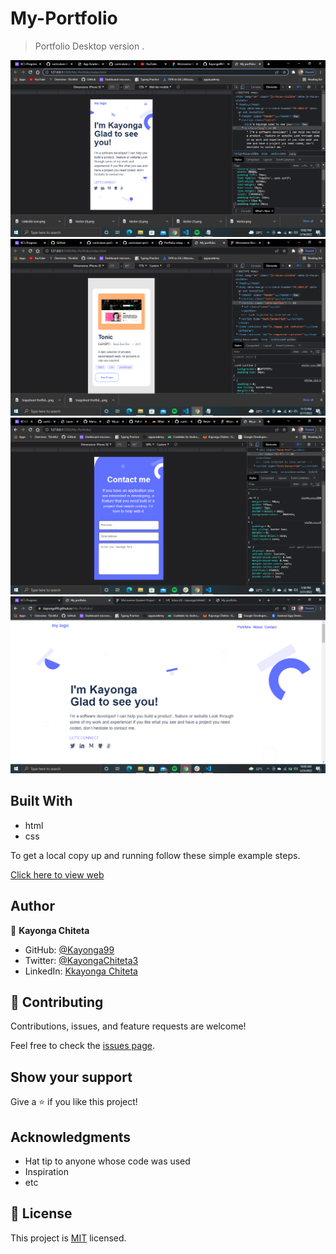 # My-Portfolio

> Portfolio Desktop version .

![setup m-version skeleton](./photos/shots/screenshot1.png)
![portfolio mobile version](./photos/shots/screenshot2.png)
![portfolio contact-form](./photos/shots/form-contact.png)
![portfolio Desktop-version](./photos/Screenshotd.png)



## Built With

- html
- css


To get a local copy up and running follow these simple example steps.

[Click here to view web](https://kayonga99.github.io/My-Portfolio/)



## Author

👤 **Kayonga Chiteta**

- GitHub: [@Kayonga99](https://github.com/Kayonga99)
- Twitter: [@KayongaChiteta3](https://twitter.com/KayongaChiteta3?t=gfILCjmltzGRZOx6FZ8-nQ&s=08)
- LinkedIn: [Kkayonga Chiteta](https://www.linkedin.com/in/kayonga-chiteta-776949227)

## 🤝 Contributing

Contributions, issues, and feature requests are welcome!

Feel free to check the [issues page](../../issues/).

## Show your support

Give a ⭐️ if you like this project!

## Acknowledgments

- Hat tip to anyone whose code was used
- Inspiration
- etc

## 📝 License

This project is [MIT](./MIT.md) licensed.
